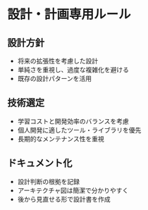 # 設計・計画専用ルール

## 設計方針
- 将来の拡張性を考慮した設計
- 単純さを重視し、過度な複雑化を避ける
- 既存の設計パターンを活用

## 技術選定
- 学習コストと開発効率のバランスを考慮
- 個人開発に適したツール・ライブラリを優先
- 長期的なメンテナンス性を重視

## ドキュメント化
- 設計判断の根拠を記録
- アーキテクチャ図は簡潔で分かりやすく
- 後から見直せる形で設計書を作成
